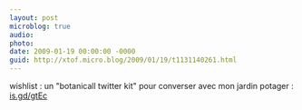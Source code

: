 ```yaml
---
layout: post
microblog: true
audio: 
photo: 
date: 2009-01-19 00:00:00 -0000
guid: http://xtof.micro.blog/2009/01/19/t1131140261.html
---
```

wishlist : un "botanicall twitter kit" pour converser avec mon jardin potager : [is.gd/gtEc](http://is.gd/gtEc)
